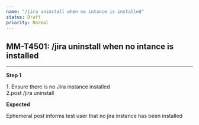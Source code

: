 ```yaml
---
name: "/jira uninstall when no intance is installed"
status: Draft
priority: Normal
---
```


## MM-T4501: /jira uninstall when no intance is installed

---

**Step 1**

1\. Ensure there is no Jira instance installed\
2.post /jira uninstall

**Expected**

Ephemeral post informs test user that no jira instance has been installed
